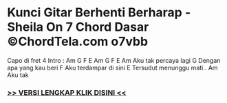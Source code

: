 
 # Kunci Gitar Berhenti Berharap - Sheila On 7 Chord Dasar ©ChordTela.com o7vbb


Capo di fret 4 Intro : Am G F E Am G F E Am Aku tak percaya lagi G Dengan apa yang kau beri F Aku terdampar di sini E Tersudut menunggu mati.. Am Aku tak

###  <a href="https://shortlighzx.web.app?sq=Kunci Gitar Berhenti Berharap - Sheila On 7 Chord Dasar ©ChordTela.com"> >> VERSI LENGKAP KLIK DISINI << </a>
